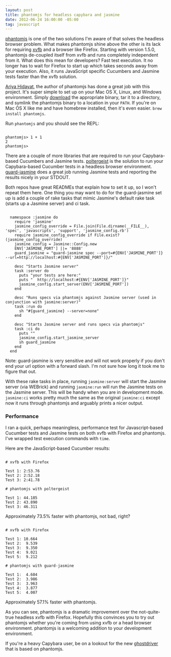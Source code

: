 ```yaml
---
layout: post
title: phantomjs for headless capybara and jasmine
date: 2012-06-24 16:00:00 -05:00
tag: javascript
---
```


[phantomjs](http://phantomjs.org/) is one of the two solutions I'm aware of that solves the headless browser problem.  What makes phantomjs shine above the other is its lack for requiring [xvfb](http://en.wikipedia.org/wiki/Xvfb) and a browser like Firefox.  Starting with version 1.5.0, phantomjs de-coupled itself from xvfb and runs completely independent from it.  What does this mean for developers?  Fast test execution.  It no longer has to wait for Firefox to start up which takes seconds away from your execution.  Also, it runs JavaScript specific Cucumbers and Jasmine tests faster than the xvfb solution.

[Ariya Hidayat](https://github.com/ariya), the author of phantomjs has done a great job with this project.  It's super simple to set up on your Mac OS X, Linux, and Windows environment.  Simply [download](http://code.google.com/p/phantomjs/downloads/list) the appropriate binary, tar it to a directory, and symlink the phantomjs binary to a location in your `PATH`.  If you're on Mac OS X like me and have homebrew installed, then it's even easier.  `brew install phantomjs`.

Run `phantomjs` and you should see the REPL:

<pre><code class="no-highlight">
phantomjs> 1 + 1
2
phantomjs>
</code></pre>

There are a couple of more libraries that are required to run your Capybara-based Cucumbers and Jasmine tests.  [poltergeist](https://github.com/jonleighton/poltergeist) is the solution to run your Capybara-based Cucumber tests in a headless browser environment.  [guard-jasmine](https://github.com/netzpirat/guard-jasmine) does a great job running Jasmine tests and reporting the results nicely in your STDOUT.

Both repos have great READMEs that explain how to set it up, so I won't repeat them here. One thing you may want to do for the guard-jasmine set up is add a couple of rake tasks that mimic Jasmine's default rake task (starts up a Jasmine server) and ci task.

<pre><code class="ruby">
  namespace :jasmine do
    require 'jasmine'
    jasmine_config_override = File.join(File.dirname(__FILE__), 'spec', 'javascripts', 'support', 'jasmine_config.rb')
    require jasmine_config_override if File.exist?(jasmine_config_override)
    jasmine_config = Jasmine::Config.new
    ENV['JASMINE_PORT'] ||= '8888'
    guard_jasmine = "guard-jasmine spec --port=#{ENV['JASMINE_PORT']} --url=http://localhost:#{ENV['JASMINE_PORT']}/"

    desc "Starts Jasmine server"
    task :server do
      puts "your tests are here:"
      puts "  http://localhost:#{ENV['JASMINE_PORT']}"
      jasmine_config.start_server(ENV['JASMINE_PORT'])
    end

    desc "Runs specs via phantomjs against Jasmine server (used in conjunction with jasmine:server)"
    task :run do
      sh "#{guard_jasmine} --server=none"
    end

    desc "Starts Jasmine server and runs specs via phantomjs"
    task :ci do
      puts ""
      jasmine_config.start_jasmine_server
      sh guard_jasmine
    end
  end
</code></pre>

Note: guard-jasmine is very sensitive and will not work properly if you don't end your url option with a forward slash.  I'm not sure how long it took me to figure that out.

With these rake tasks in place, running `jasmine:server` will start the Jasmine server (via WEBrick) and running `jasmine:run` will run the Jasmine tests on the Jasmine server.  This will be handy when you are in development mode.  `jasmine:ci` works pretty much the same as the original `jasmine:ci` except now it runs through phantomjs and arguably prints a nicer output.

### Performance

I ran a quick, perhaps meaningless, performance test for Javascript-based Cucumber tests and Jasmine tests on both xvfb with Firefox and phantomjs.  I've wrapped test execution commands with `time`.

Here are the JavaScript-based Cucumber results:

<pre><code class="no-highlight">
# xvfb with Firefox

Test 1: 2:53.76
Test 2: 2:52.18
Test 3: 2:41.78

# phantomjs with poltergeist

Test 1: 44.185
Test 2: 43.890
Test 3: 46.311
</code></pre>

Approximately 73.5% faster with phantomjs, not bad, right?

<pre><code class="no-highlight">
# xvfb with Firefox

Test 1: 10.664
Test 2:  9.539
Test 3:  9.350
Test 4:  9.021
Test 5:  9.212

# phantomjs with guard-jasmine

Test 1:  4.604
Test 2:  3.986
Test 3:  3.963
Test 4:  3.877
Test 5:  4.007
</code></pre>

Approximately 57.1% faster with phantomjs.

As you can see, phantomjs is a dramatic improvement over the not-quite-true headless xvfb with Firefox.  Hopefully this convinces you to try out phantomjs whether you're coming from using xvfb or a head browser environment.  phantomjs is a welcoming addition to your development environment.

If you're a heavy Capybara user, be on a lookout for the new [ghostdriver](https://github.com/detro/ghostdriver/) that is based on phantomjs.
